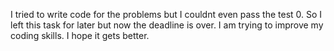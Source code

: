 I tried to write code for the problems but I couldnt even pass the test 0. So I left this task for later but now the deadline is over.
I am trying to improve my coding skills. I hope it gets better.
